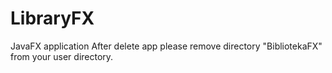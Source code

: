 # LibraryFX
JavaFX application
After delete app please remove directory "BibliotekaFX" from your user directory.
